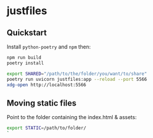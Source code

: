 # justfiles

## Quickstart

Install `python-poetry` and `npm` then:

```sh
npm run build
poetry install

export SHARED="/path/to/the/folder/you/want/to/share"
poetry run uvicorn justfiles:app --reload --port 5566
xdg-open http://localhost:5566
```

## Moving static files

Point to the folder containing the index.html & assets:

```sh
export STATIC=/path/to/folder/
`

